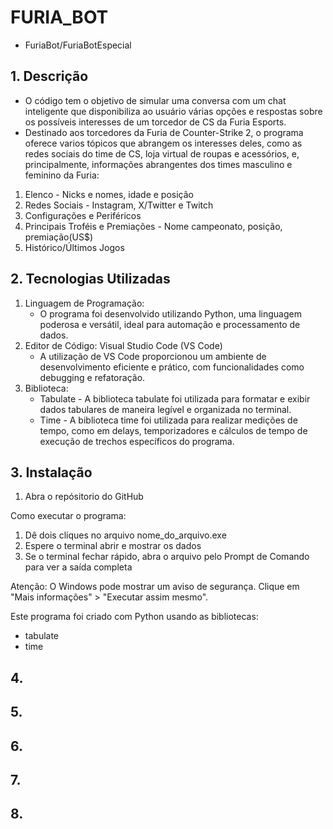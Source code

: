 # FURIA_BOT
- FuriaBot/FuriaBotEspecial
  
## 1. Descrição
- O código tem o objetivo de simular uma conversa com um chat inteligente que disponibiliza ao usuário várias opções e respostas sobre os possíveis interesses de um torcedor de CS da Furia Esports.
- Destinado aos torcedores da Furia de Counter-Strike 2, o programa oferece varios tópicos que abrangem os interesses deles, como as redes sociais do time de CS, loja virtual de roupas e acessórios, e, principalmente, informações abrangentes dos times masculino e feminino da Furia:
1. Elenco - Nicks e nomes, idade e posição
2. Redes Sociais - Instagram, X/Twitter e Twitch
3. Configurações e Periféricos
4. Principais Troféis e Premiações - Nome campeonato, posição, premiação(US$)
5. Histórico/Últimos Jogos
     
## 2. Tecnologias Utilizadas
  1. Linguagem de Programação:
     - O programa foi desenvolvido utilizando Python, uma linguagem poderosa e versátil, ideal para automação e processamento de dados.
  2. Editor de Código: Visual Studio Code (VS Code)
     - A utilização de VS Code proporcionou um ambiente de desenvolvimento eficiente e prático, com funcionalidades como debugging e refatoração.
  3. Biblioteca:
     - Tabulate - A biblioteca tabulate foi utilizada para formatar e exibir dados tabulares de maneira legível e organizada no terminal.
     - Time - A biblioteca time foi utilizada para realizar medições de tempo, como em delays, temporizadores e cálculos de tempo de execução de trechos específicos do programa.
        
## 3. Instalação
1. Abra o repósitorio do GitHub


  Como executar o programa:

1. Dê dois cliques no arquivo nome_do_arquivo.exe
2. Espere o terminal abrir e mostrar os dados
3. Se o terminal fechar rápido, abra o arquivo pelo Prompt de Comando para ver a saída completa

Atenção: O Windows pode mostrar um aviso de segurança. Clique em "Mais informações" > "Executar assim mesmo".

Este programa foi criado com Python usando as bibliotecas:
- tabulate
- time


## 4.

## 5.

## 6.

## 7.

## 8.
